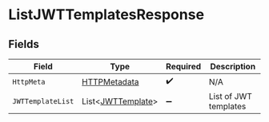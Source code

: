 # ListJWTTemplatesResponse


## Fields

| Field                                                       | Type                                                        | Required                                                    | Description                                                 |
| ----------------------------------------------------------- | ----------------------------------------------------------- | ----------------------------------------------------------- | ----------------------------------------------------------- |
| `HttpMeta`                                                  | [HTTPMetadata](../../Models/Components/HTTPMetadata.md)     | :heavy_check_mark:                                          | N/A                                                         |
| `JWTTemplateList`                                           | List<[JWTTemplate](../../Models/Components/JWTTemplate.md)> | :heavy_minus_sign:                                          | List of JWT templates                                       |